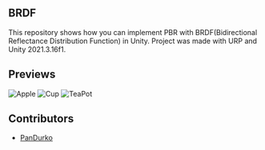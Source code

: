 ## BRDF
This repository shows how you can implement PBR with BRDF(Bidirectional Reflectance Distribution Function) in Unity. 
Project was made with URP and Unity 2021.3.16f1. 
## Previews 
![Apple](https://user-images.githubusercontent.com/109143738/217307686-c7aedfda-a379-4438-8842-d1546c392e22.jpg)
![Cup](https://user-images.githubusercontent.com/109143738/217307720-2db96002-c72b-4787-be35-91ad50cb021e.jpg)
![TeaPot](https://user-images.githubusercontent.com/109143738/217307744-259c18e6-4fb6-4d0c-aaf9-d4e4e4ef6874.jpg)
## Contributors 
- [PanDurko](https://github.com/PanDurko)
